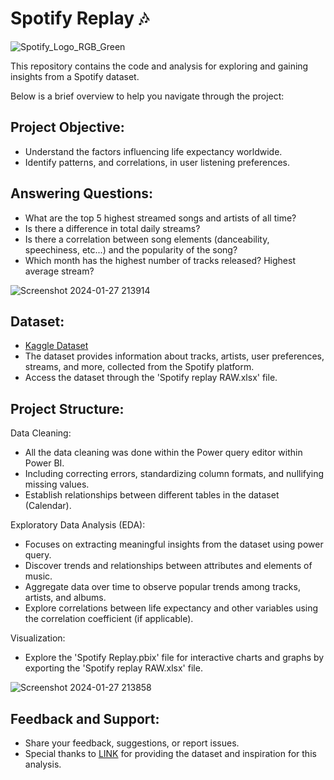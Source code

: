 # Spotify Replay 🎶
![Spotify_Logo_RGB_Green](https://github.com/LPhilip-CS/Spotify-Replay/assets/98559773/204e1a6b-99d9-4645-8e6b-ccd3d9d59c15)

This repository contains the code and analysis for exploring and gaining insights from a Spotify dataset. 

Below is a brief overview to help you navigate through the project:

## Project Objective:
- Understand the factors influencing life expectancy worldwide.
- Identify patterns, and correlations, in user listening preferences.

## Answering Questions:
- What are the top 5 highest streamed songs and artists of all time?
- Is there a difference in total daily streams?
- Is there a correlation between song elements (danceability, speechiness, etc...) and the popularity of the song?
- Which month has the highest number of tracks released? Highest average stream? 

![Screenshot 2024-01-27 213914](https://github.com/LPhilip-CS/Spotify-Replay/assets/98559773/a07f4495-20cb-4354-b812-7caa77585ef8)


## Dataset:
- [Kaggle Dataset](https://www.kaggle.com/datasets/nelgiriyewithana/top-spotify-songs-2023)
- The dataset provides information about tracks, artists, user preferences, streams, and more, collected from the Spotify platform. 
- Access the dataset through the 'Spotify replay RAW.xlsx' file.

## Project Structure:
Data Cleaning:
- All the data cleaning was done within the Power query editor within Power BI.
- Including correcting errors, standardizing column formats, and nullifying missing values.
- Establish relationships between different tables in the dataset (Calendar).
  
Exploratory Data Analysis (EDA):
- Focuses on extracting meaningful insights from the dataset using power query.
- Discover trends and relationships between attributes and elements of music.
- Aggregate data over time to observe popular trends among tracks, artists, and albums.
- Explore correlations between life expectancy and other variables using the correlation coefficient (if applicable).

Visualization:
- Explore the 'Spotify Replay.pbix' file for interactive charts and graphs by exporting the 'Spotify replay RAW.xlsx' file.
  
![Screenshot 2024-01-27 213858](https://github.com/LPhilip-CS/Spotify-Replay/assets/98559773/15cb8308-a024-4375-b8ba-d1e4ff141efc)

## Feedback and Support:
- Share your feedback, suggestions, or report issues.
- Special thanks to [LINK](https://www.kaggle.com/nelgiriyewithana) for providing the dataset and inspiration for this analysis.
